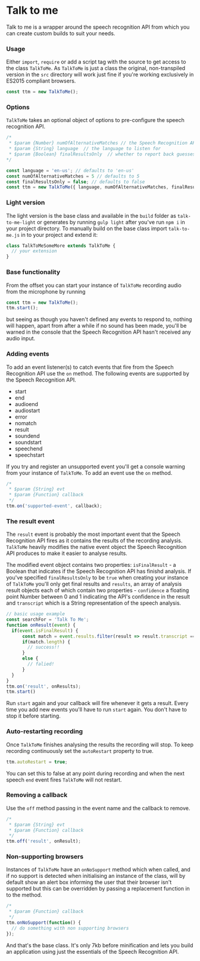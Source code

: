 # Talk to me

Talk to me is a wrapper around the speech recognition API from which you can create custom builds to suit your needs. 

### Usage

Either `import`, `require` or add a script tag with the source to get access to the class `TalkToMe`. As `TalkToMe` is just a class the original, non-transpiled version in the `src` directory will work just fine if you're working exclusively in ES2015 compliant browsers.

```javascript
const ttm = new TalkToMe();
```
### Options

`TalkToMe` takes an optional object of options to pre-configure the speech recognition API.

```javascript
/*
 * $param {Number} numOfAlternativeMatches // the Speech Recognition API can suggest alternatives
 * $param {String} language  // the language to listen for
 * $param {Boolean} finalResultsOnly  // whether to report back guesses at speech analysis or final results only
*/

const language = 'en-us'; // defaults to 'en-us'
const numOfAlternativeMatches = 5 // defaults to 5
const finalResultsOnly = false; // defaults to false
const ttm = new TalkToMe({ language, numOfAlternativeMatches, finalResultsOnly });
```

### Light version

The light version is the base class and available in the `build` folder as `talk-to-me-light` or generates by running `gulp light` after you've run `npm i` in your project directory. To manually build on the base class import `talk-to-me.js` in to your project and extend it:

```javascript
class TalkToMeSomeMore extends TalkToMe {
  // your extension
}
```

### Base functionality

From the offset you can start your instance of `TalkToMe` recording audio from the microphone by running

```javascript
const ttm = new TalkToMe(); 
ttm.start();
```
but seeing as though you haven't defined any events to respond to, nothing will happen, apart from after a while if no sound has been made, you'll be warned in the console that the Speech Recognition API hasn't received any audio input.

### Adding events

To add an event listener(s) to catch events that fire from the Speech Recognition API use the `on` method. The following events are supported by the Speech Recognition API.

* start
* end
* audioend
* audiostart
* error
* nomatch
* result
* soundend
* soundstart
* speechend
* speechstart

If you try and register an unsupported event you'll get a console warning from your instance of `TalkToMe`. To add an event use the `on` method.

```javascript
/*
 * $param {String} evt
 * $param {Function} callback
 */
ttm.on('supported-event', callback);
```

### The result event

The `result` event is probably the most important event that the Speech Recognition API fires as it contains the results of the recording analysis. `TalkToMe` heavily modifies the native event object the Speech Recognition API produces to make it easier to analyse results.

The modified event object contains two properties: `isFinalResult` - a Boolean that indicates if the Speech Recognition API has finishd analysis. If you've specified `finalResultsOnly` to be `true` when creating your instance of `TalkToMe` you'll only get final results and `results`, an array of analysis result objects each of which contain two properties - `confidence` a floating point Number between 0 and 1 indicating the API's confidence in the result and `transcript` which is a String representation of the speech analysis.

```javascript
// basic usage example
const searchFor = 'Talk To Me';
function onResult(event) {
  if(event.isFinalResult) {
      const match = event.results.filter(result => result.transcript === searchFor);
      if(match.length) {
        // success!!
      }
      else {
        // falied!
      }
  }
}
ttm.on('result', onResults);
ttm.start()
```

Run `start` again and your callback will fire whenever it gets a result. Every time you add new events you'll have to run `start` again. You don't have to stop it before starting. 

### Auto-restarting recording

Once `TalkToMe` finishes analysing the results the recording will stop. To keep recording continuously set the `autoRestart` property to true.

```javascript
ttm.autoRestart = true;
```

You can set this to false at any point during recording and when the next speech `end` event fires `TalkToMe` will not restart.

### Removing a callback
Use the `off` method passing in the event name and the callback to remove.

```javascript
/*
 * $param {String} evt
 * $param {Function} callback
 */
ttm.off('result', onResult);
```

### Non-supporting browsers

Instances of `TalkToMe` have an `onNoSupport` method which when called, and if no support is detected when initialising an instance of the class, will by default show an alert box informing the user that their browser isn't supported but this can be overridden by passing a replacement function in to the method.

```javascript
/*
 * $param {Function} callback
 */
ttm.onNoSupport(function() {
  // do something with non supporting browsers
});
```

And that's the base class. It's only 7kb before minification and lets you build an application using just the essentials of the Speech Recognition API.

